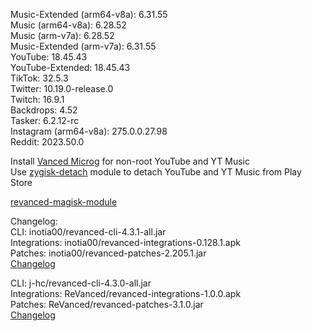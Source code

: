 Music-Extended (arm64-v8a): 6.31.55  
Music (arm64-v8a): 6.28.52  
Music (arm-v7a): 6.28.52  
Music-Extended (arm-v7a): 6.31.55  
YouTube: 18.45.43  
YouTube-Extended: 18.45.43  
TikTok: 32.5.3  
Twitter: 10.19.0-release.0  
Twitch: 16.9.1  
Backdrops: 4.52  
Tasker: 6.2.12-rc  
Instagram (arm64-v8a): 275.0.0.27.98  
Reddit: 2023.50.0  

Install [Vanced Microg](https://github.com/TeamVanced/VancedMicroG/releases) for non-root YouTube and YT Music  
Use [zygisk-detach](https://github.com/j-hc/zygisk-detach) module to detach YouTube and YT Music from Play Store  

[revanced-magisk-module](https://github.com/j-hc/revanced-magisk-module)  

Changelog:  
CLI: inotia00/revanced-cli-4.3.1-all.jar  
Integrations: inotia00/revanced-integrations-0.128.1.apk  
Patches: inotia00/revanced-patches-2.205.1.jar  
[Changelog](https://github.com/inotia00/revanced-patches/releases/tag/v2.205.1)

CLI: j-hc/revanced-cli-4.3.0-all.jar  
Integrations: ReVanced/revanced-integrations-1.0.0.apk  
Patches: ReVanced/revanced-patches-3.1.0.jar  
[Changelog](https://github.com/ReVanced/revanced-patches/releases/tag/v3.1.0)  
